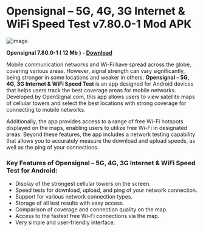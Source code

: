 # Opensignal – 5G, 4G, 3G Internet & WiFi Speed Test v7.80.0-1 Mod APK

![image](https://github.com/user-attachments/assets/4c30bd1c-c6c4-49fb-bc93-b20a6a8d351f)

**Opensignal 7.80.0-1 ( 12 Mb ) - [Download](https://dlgram.com/jCNoP)**

Mobile communication networks and Wi-Fi have spread across the globe, covering various areas. However, signal strength can vary significantly, being stronger in some locations and weaker in others. **Opensignal – 5G, 4G, 3G Internet & WiFi Speed Test** is an app designed for Android devices that helps users track the best coverage areas for mobile networks. Developed by OpenSignal.com, this app allows users to view satellite maps of cellular towers and select the best locations with strong coverage for connecting to mobile networks.

Additionally, the app provides access to a range of free Wi-Fi hotspots displayed on the maps, enabling users to utilize free Wi-Fi in designated areas. Beyond these features, the app includes a network testing capability that allows you to accurately measure the download and upload speeds, as well as the ping of your connections.

### Key Features of Opensignal – 5G, 4G, 3G Internet & WiFi Speed Test for Android:
- Display of the strongest cellular towers on the screen.
- Speed tests for download, upload, and ping of your network connection.
- Support for various network connection types.
- Storage of all test results with easy access.
- Comparison of coverage and connection quality on the map.
- Access to the fastest free Wi-Fi connections via the map.
- Very simple and user-friendly interface.